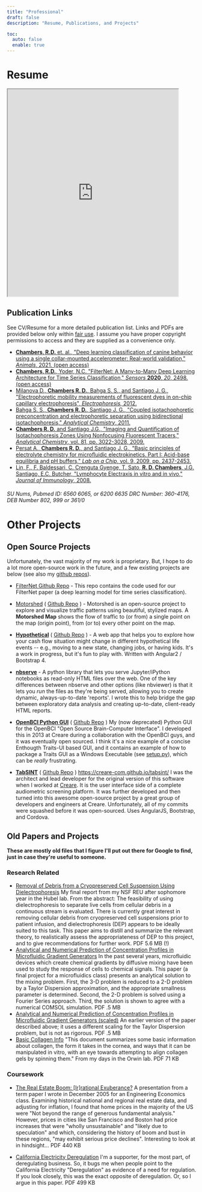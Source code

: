 ```yaml
---
title: "Professional"
draft: false
description: "Resume, Publications, and Projects"

toc:
  auto: false
  enable: true
---
```


# Resume

<iframe style="border: 2px inset;" src="https://docs.google.com/document/d/e/2PACX-1vRURj150WBUcKrf4u54pB2rK-5xt200BaWfxlWm-IG_8Nt5m8Xbz8IZajOXm7azsVp_fopsZMgAZZBZ/pub?embedded=true" width="90%" height="550" frameborder="1"></iframe>

## Publication Links

See CV/Resume for a more detailed publication list. Links and PDFs are provided below only within [fair use](http://www.copyright.gov/title17/92chap1.html#107). I assume you have proper copyright permissions to access and they are supplied as a convenience only.

- [**Chambers, R.D.** et. al., "Deep learning classification of canine behavior using a single collar-mounted accelerometer: Real-world validation," _Animals_, 2021. (open access)](https://www.mdpi.com/2076-2615/11/6/1549)
- [**Chambers, R.D.**, Yoder, N.C. "FilterNet: A Many-to-Many Deep Learning Architecture for Time Series Classification," *Sensors* **2020**, *20*, 2498. (open access)](https://www.mdpi.com/703084)
- [Milanova D., **Chambers R. D.**, Bahga S. S., and Santiago J. G., "Electrophoretic mobility measurements of fluorescent dyes in on-chip capillary electrophoresis", _Electrophoresis,_ 2012.](http://www.rdchambers.net/wp-content/uploads/2015/02/Milanova_2012_Effect_of_PVP_on_EOF.pdf)
- [Bahga S. S., **Chambers R. D.**, Santiago J. G., "Coupled isotachophoretic preconcentration and electrophoretic separation using bidirectional isotachophoresis," _Analytical Chemistry_, 2011.](http://www.rdchambers.net/wp-content/uploads/2015/02/Bahga_Coupled_ITP_CE.pdf)
- [**Chambers R. D.** and Santiago J.G., "Imaging and Quantification of Isotachophoresis Zones Using Nonfocusing Fluorescent Tracers," _Analytical Chemistry_, vol. 81, pp. 3022-3028, 2009.](http://www.rdchambers.net/wp-content/uploads/2015/02/chambers_santiago_ac09_NFTs_final.pdf)
- [Persat A., **Chambers R. D.**, and Santiago J. G., "Basic principles of electrolyte chemistry for microfluidic electrokinetics. Part I: Acid-base equilibria and pH buffers," *Lab on a Chip*, vol. 9, 2009, pp. 2437-2453.](http://www.rdchambers.net/wp-content/uploads/2015/02/Persat_et_al_basic_principles_electrolyte_chemistry_review.pdf)
- [Lin, F., F. Baldessari, C. Crenguta Gyenge, T. Sato, **R. D. Chambers**, J.G. Santiago, E.C. Butcher, "Lymphocyte Electraxis in vitro and in vivo," _Journal of Immunology_, 2008.](http://www.rdchambers.net/wp-content/uploads/2015/02/Lin-Lymphocyte-Electrotaxis-In-Vitro-and-In-Vivo.pdf)

###### _SU Nums, Pubmed ID: 6560 6065, or 6200 6635 DRC Number: 360-4176, DEB Number 802, 999 or 361/0_

<!-- # Other Work

I'm currently working as a Machine Learning Engineer at Facebook, and before that I worked as the technical lead for the [Pet Insight Project](http://www.petinsight.com), an exciting project at [Whistle](http://www.whistle.com),aiming to improve the lives and health of millions of pets. Previously, I worked at [Creare Engineering R&D,](http://www.creare.com) and then did consulting work after a pretty interesting stretch of travel, meditation, and work activities around the world. -->

<!-- ### Resume/CV

For information on my education and work activities, please visit my **[Resume, CV, and Publications](http://www.rdchambers.net/resume-cv-and-publications/)** page, or my [Linkedin Profile.](https://www.linkedin.com/in/rob-chambers-a2370b3/) -->

# Other Projects

## Open Source Projects

Unfortunately, the vast majority of my work is proprietary. But, I hope to do a lot more open-source work in the future, and a few existing projects are below (see also my [github repos](https://github.com/robchambers)).

- [FilterNet Github Repo](https://github.com/WhistleLabs/FilterNet) - This repo contains the code used for our FilterNet paper (a deep learning model for time series classification).
- [Motorshed](https://www.motorshed.io/) ( [Github Repo](https://github.com/robchambers/motorshed) ) - Motorshed is an open-source project to explore and visualize traffic patterns using beautiful, stylized maps. A **Motorshed Map** shows the flow of traffic to (or from) a single point on the map (origin point), from (or to) every other point on the map.
- **[Hypothetical](https://robchambers.github.io/hypothetical/)** ( [Github Repo](https://github.com/robchambers/hypothetical) ) - A web app that helps you to explore how your cash flow situation might change in different hypothetical life events -- e.g., moving to a new state, changing jobs, or having kids. It's a work in progress, but it's fun to play with. Written with Angular2 / Bootstrap 4.

- **[nbserve](https://github.com/robchambers/nbserve)** - A python library that lets you serve Jupyter/iPython notebooks as read-only HTML files over the web. One of the key differences between nbserve and other options (like nbviewer) is that it lets you _run_ the files as they're being served, allowing you to create dynamic, always-up-to-date 'reports'. I wrote this to help bridge the gap between exploratory data analysis and creating up-to-date, client-ready HTML reports.

- [**OpenBCI Python GUI**](https://github.com/OpenBCI/OpenBCI-V2hardware-DEPRECATED/tree/master/Python_GUI) ( [Github Repo](https://github.com/OpenBCI/OpenBCI-V2hardware-DEPRECATED/tree/master/Python_GUI) ) My (now deprecated) Python GUI for the OpenBCI "Open Source Brain-Computer Interface". I developed this in 2013 at Creare during a collaboration with the OpenBCI guys, and it was eventually open sourced. I think it's a nice example of a concise Enthougth Traits-UI based GUI, and it contains an example of how to package a Traits GUI as a Windows Executable (see [setup.py](https://github.com/OpenBCI/OpenBCI-V2hardware-DEPRECATED/blob/master/Python_GUI/setup.py)), which can be *really* frustrating.

- **[TabSINT](https://creare-com.github.io/tabsint/)** ( [Github Repo](https://github.com/creare-com/tabsint) ) https://creare-com.github.io/tabsint/ I was the architect and lead developer for the original version of this software when I worked at [Creare](http://www.creare.com). It is the user interface side of a complete audiometric screening platform. It was further developed and then turned into this awesome open-source project by a great group of developers and engineers at Creare. Unfortunately, all of my commits were squashed before it was open-sourced. Uses AngularJS, Bootstrap, and Cordova.

## Old Papers and Projects

**These are mostly old files that I figure I'll put out there for Google to find, just in case they're useful to someone.**

### Research Related

- [Removal of Debris from a Cryopreserved Cell Suspension Using Dielectrophoresis](http://www.rdchambers.net/wp-content/uploads/2015/02/dielectrophoresis.pdf) My final report from my NSF REU after sophomore year in the Hubel lab. From the abstract: The feasibility of using dielectrophoresis to separate live cells from cellular debris in a continuous stream is evaluated. There is currently great interest in removing cellular debris from cryopreserved cell suspensions prior to patient infusion, and dielectrophoresis (DEP) appears to be ideally suited to this task. This paper aims to distill and summarize the relevant theory, to realistically assess the appropriateness of DEP to this project, and to give recommendations for further work. PDF 5.6 MB (!)
- [Analytical and Numerical Prediction of Concentration Profiles in Microfluidic Gradient Generators](http://www.rdchambers.net/wp-content/uploads/2015/02/taylor_dispersion_gradients_unscaled.pdf) In the past several years, microfluidic devices which create chemical gradients by diffusive mixing have been used to study the response of cells to chemical signals. This paper (a final project for a microfluidics class) presents an analytical solution to the mixing problem. First, the 3-D problem is reduced to a 2-D problem by a Taylor Dispersion approximation, and the appropriate smallness parameter is determined. Second, the 2-D problem is solved using a Fourier Series approach. Third, the solution is shown to agree with a numerical COMSOL simulation. PDF .5 MB
- [Analytical and Numerical Prediction of Concentration Profiles in Microfluidic Gradient Generators (scaled)](http://www.rdchambers.net/wp-content/uploads/2015/02/taylor_dispersion_gradients_scaled.pdf) An earlier version of the paper described above; it uses a different scaling for the Taylor Dispersion problem, but is not as rigorous. PDF .5 MB
- [Basic Collagen Info](http://www.rdchambers.net/wp-content/uploads/2015/02/collagen.pdf) "This document summarizes some basic information about collagen, the form it takes in the cornea, and ways that it can be manipulated in vitro, with an eye towards attempting to align collagen gels by spinning them." From my days in the Orwin lab. PDF 71 KB

### Coursework

- [The Real Estate Boom: \[Ir\]rational Exuberance?](http://www.rdchambers.net/wp-content/uploads/2015/02/realestatebubble.pdf) A presentation from a term paper I wrote in December 2005 for an Engineering Economics class. Examining historical national and regional real estate data, and adjusting for inflation, I found that home prices in the majority of the US were "Not beyond the range of generous fundamental analysis." However, prices in cities like San Francisco and Boston had price increases that were "wholly unsustainable" and "likely due to speculation" and which, considering the history of boom and bust in these regions, "may exhibit serious price declines". Interesting to look at in hindsight... PDF 440 KB
<!-- - Art History Term Paper From my semester abroad at the University of Western Australia. The paper discusses conflicting attitudes toward technology in late 19th- and early 20th-century art in the context of industrialization and the First World War. PDF 467 KB
- Poe the Impressionist, and Man of the Crowd as a Modernist Writing Do you think that Edgar Allan Poe was the first "impressionist"? According to this paper, I do. PDF 86 KB -->
- [California Electricity Deregulation](http://www.rdchambers.net/wp-content/uploads/2015/02/deregulation.pdf) I'm a supporter, for the most part, of deregulating business. So, it bugs me when people point to the California Electricity "Deregulation" as evidence of a need for regulation. If you look closely, this was the exact opposite of deregulation. Or, so I argue in this paper. PDF 499 KB
